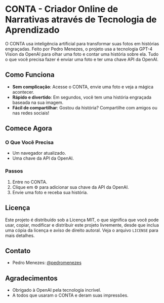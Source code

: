 # CONTA - Criador Online de Narrativas através de Tecnologia de Aprendizado

O CONTA usa inteligência artificial para transformar suas fotos em histórias engraçadas. Feito por Pedro Menezes, o projeto usa a tecnologia GPT-4 Vision da OpenAI para olhar uma foto e contar uma história sobre ela. Tudo o que você precisa fazer é enviar uma foto e ter uma chave API da OpenAI.

## Como Funciona

- **Sem complicação**: Acesse o CONTA, envie uma foto e veja a mágica acontecer.
- **Rápido e divertido**: Em segundos, você tem uma história engraçada baseada na sua imagem.
- **Fácil de compartilhar**: Gostou da história? Compartilhe com amigos ou nas redes sociais!

## Comece Agora

### O Que Você Precisa

- Um navegador atualizado.
- Uma chave da API da OpenAI.

### Passos

1. Entre no CONTA.
2. Clique em ⚙️ para adicionar sua chave da API da OpenAI.
3. Envie uma foto e receba sua história.


## Licença

Este projeto é distribuído sob a Licença MIT, o que significa que você pode usar, copiar, modificar e distribuir este projeto livremente, desde que inclua uma cópia da licença e aviso de direito autoral. Veja o arquivo `LICENSE` para mais detalhes.

## Contato

- Pedro Menezes: [@pedromenezes](https://twitter.com/pedromenezes)

## Agradecimentos

- Obrigado à OpenAI pela tecnologia incrível.
- A todos que usaram o CONTA e deram suas impressões.
